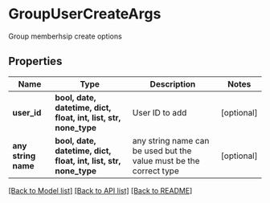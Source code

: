 # GroupUserCreateArgs

Group memberhsip create options

## Properties
Name | Type | Description | Notes
------------ | ------------- | ------------- | -------------
**user_id** | **bool, date, datetime, dict, float, int, list, str, none_type** | User ID to add | [optional] 
**any string name** | **bool, date, datetime, dict, float, int, list, str, none_type** | any string name can be used but the value must be the correct type | [optional]

[[Back to Model list]](../README.md#documentation-for-models) [[Back to API list]](../README.md#documentation-for-api-endpoints) [[Back to README]](../README.md)


